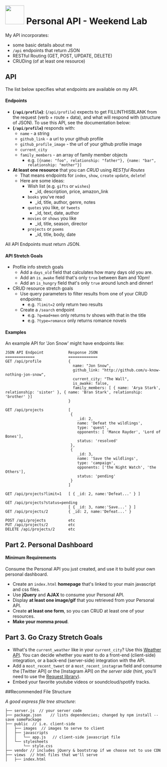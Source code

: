 # <img src="https://cloud.githubusercontent.com/assets/7833470/10423298/ea833a68-7079-11e5-84f8-0a925ab96893.png" width="60"> Personal API - Weekend Lab

My API incorporates:
* some basic details about me
* `/api` endpoints that return JSON
* RESTful Routing (GET, POST, UPDATE, DELETE)
* CRUDing (of at least one resource)


## API
The list below specifies what endpoints are available on my API.

#### Endpoints

- **(`/api/profile`)**: (`/api/profile`) expects to get FILLINTHISBLANK from the request (verb + route + data), and what will respond with (structure of JSON). To use this API, see the documentation below:
- **(`/api/profile`)** responds with:
    + `name` - a string
    + `github_link` - a url to your github profile
    + `github_profile_image` - the url of your github profile image
    + `current_city`
    + `family_members` - an array of family member objects
        + e.g. `[{name: "foo", relationship: "father"}, {name: "bar", relationship: "mother"}]`
- **At least one resource** that you can _*CRUD*_ using _*RESTful Routes*_
    - That means endpoints for `index`, `show`, `create` `update`, `delete`!
    - Here are some ideas:
        * Wish list (e.g. `gifts` or `wishes`)
            - _id, description, price, amazon_link
        * `books` you've read
            - _id, title, author, genre, notes
        * `quotes` you like, or `tweets`
            - _id, text, date, author
        * `movies` or `shows` you like
            - _id, title, season, director
        * `projects` or `poems`
            - _id, title, body, date

All API Endpoints must return JSON.

#### API Stretch Goals
* Profile info stretch goals
    * Add a `days_old` field that calculates how many days old you are.
    * Add an `is_awake` field that's only `true` between 8am and 10pm!
    * Add an `is_hungry` field that's only `true` around lunch and dinner!
* CRUD resource stretch goals
    * Use query parameters to filter results from one of your CRUD endpoints:
        - e.g. `?limit=2` only return two results
    * Create a `/search` endpoint
        - e.g. `?q=mad+men` only returns tv shows with that in the title
        - e.g. `?type=romance` only returns romance novels

#### Examples
An example API for 'Jon Snow' might have endpoints like:

    JSON API Endpoint           Response JSON
    =============               =============
    GET /api/profile            {
                                  name: "Jon Snow",
                                  github_link: "http://github.com/u-know-nothing-jon-snow",
                                  current_city: "The Wall",
                                  is_awake: false,
                                  family_members: [ { name: 'Arya Stark', relationship: 'sister' }, { name: 'Bran Stark', relationship: 'brother' }]
                                }

    GET /api/projects           [
                                 {
                                    _id: 2,
                                    name: 'Defeat the wildlings',
                                    type: 'quest',
                                    opponents: [ 'Mance Rayder', 'Lord of Bones'],
                                    status: 'resolved'
                                 },
                                 { 
                                    _id: 3,
                                    name: 'Save the wildlings',
                                    type: 'campaign',
                                    opponents: ['the Night Watch', 'the Others'],
                                    status: 'pending'
                                 }
                                ]
    
    GET /api/projects?limit=1   [ { _id: 2, name:'Defeat...' } ]

    GET /api/projects?status=pending
                                [ { _id: 3, name:'Save...' } ]                                
    GET /api/projects/2         { _id: 2, name:'Defeat...' }

    POST /api/projects          etc
    PUT /api/projects/2         etc
    DELETE /api/projects/2      etc


## Part 2. Personal Dashboard

#### Minimum Requirements
Consume the Personal API you just created, and use it to build your own personal dashboard.

* Create an `index.html` **homepage** that's linked to your main javascript and css files.
* Use **jQuery** and **AJAX** to consume your Personal API.
* Display **at least one image/gif** that you retrieved from your Personal API.
* Create **at least one form**, so you can CRUD at least one of your resources.
* **Make your momma proud**.


## Part 3. Go Crazy Stretch Goals
* What's the `current_weather` like in your `current_city`? Use this [Weather API](https://developer.forecast.io/). You can decide whether you want to do a front-end (client-side) integration, or a back-end (server-side) integration with the API.
* Add a `most_recent_tweet` or a `most_recent_instagram` field and consume the [Twitter API] or the [Instagram API] _on the server side_ (hint, you'll need to use the [Request library](https://github.com/request/request)).
* Embed your favorite youtube videos or soundcloud/spotify tracks.

##Recommended File Structure

_A good express file tree structure_:

```
├── server.js  // your server code
├── package.json    // lists dependencies; changed by npm install --save somePackage
├── public  // i.e. client-side
│   ├── images  // images to serve to client
│   ├── javascripts
│   │   └── app.js   // client-side javascript file
│   └── stylesheets
│       └── style.css
├── vendor // includes jQuery & bootstrap if we choose not to use CDN
├── views  // html files that we'll serve
│   ├── index.html
```
